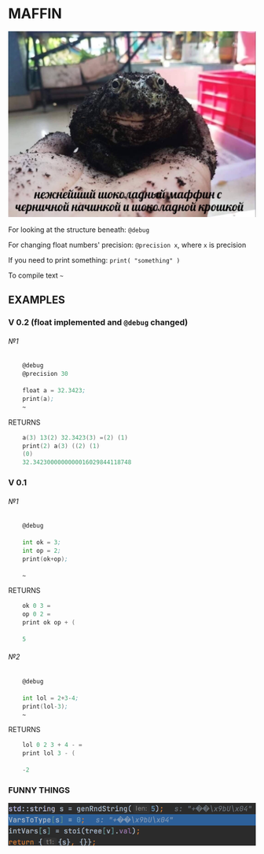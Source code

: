 # MAFFIN

![maffin.png](pictures/maffin.png)

For looking at the structure beneath:
 `@debug`

For changing float numbers' precision:
`@precision x`, where `x` is precision

If you need to print something:
`print( "something" )`

To compile text
`~`

## EXAMPLES

### V 0.2 (float implemented and `@debug` changed)

###### №1

```asm
    @debug
    @precision 30
    
    float a = 32.3423;
    print(a);
    ~
```

RETURNS

```c
    a(3) 13(2) 32.3423(3) =(2) (1) 
    print(2) a(3) ((2) (1) 
    (0) 
    32.3423000000000016029844118748 
```

### V 0.1

###### №1

```asm
    @debug

    int ok = 3;
    int op = 2;
    print(ok+op);
    
    ~
```

RETURNS

```c
    ok 0 3 =  
    op 0 2 =  
    print ok op + (  
     
    5 
```

###### №2

```asm
    @debug

    int lol = 2+3-4;
    print(lol-3);
    ~
```

RETURNS

```c
    lol 0 2 3 + 4 - =  
    print lol 3 - (  
 
    -2 
```

### FUNNY THINGS

![encoding.png](pictures/encoding_constant_into_variable.png)